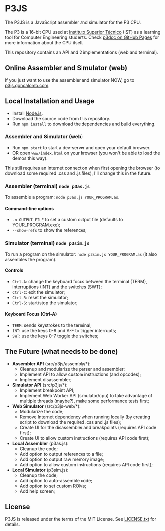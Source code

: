 # P3JS #

The P3JS is a JavaScript assembler and simulator for the P3 CPU.

The P3 is a 16-bit CPU used at [Instituto Superior Técnico](https://tecnico.ulisboa.pt/en/) (IST) as a learning tool for Computer Engineering students. Check [p3doc on GitHub Pages](https://goncalomb.github.io/p3doc/) for more information about the CPU itself.

This repository contains an API and 2 implementations (web and terminal).

## Online Assembler and Simulator (web) ##

If you just want to use the assembler and simulator NOW, go to [p3js.goncalomb.com](http://p3js.goncalomb.com/).

## Local Installation and Usage ##

* Install [Node.js](https://nodejs.org/).
* Download the source code from this repository.
* Run `npm install` to download the dependencies and build everything.

### Assembler and Simulator (web)

* Run `npm start` to start a dev-server and open your default browser.
* OR open `www/index.html` on your browser (you won't be able to load the demos this way).

This still requires an Internet connection when first opening the browser (to download some required .css and .js files), I'll change this in the future.

### Assembler (terminal) `node p3as.js`

To assemble a program: `node p3as.js YOUR_PROGRAM.as`.

#### Command-line options

* `-o OUTPUT_FILE` to set a custom output file (defaults to YOUR_PROGRAM.exe);
* `--show-refs` to show the references;

### Simulator (terminal) `node p3sim.js`

To run a program on the simulator: `node p3sim.js YOUR_PROGRAM.as` (it also assembles the program).

#### Controls

* `Ctrl-A`: change the keyboard focus between the terminal (TERM), interruptions (INT) and the switches (SWT);
* `Ctrl-C`: exit the simulator;
* `Ctrl-R`: reset the simulator;
* `Ctrl-S`: start/stop the simulator;

#### Keyboard Focus (Ctrl-A)

* `TERM`: sends keystrokes to the terminal;
* `INT`: use the keys 0-9 and A-F to trigger interrupts;
* `SWT`: use the keys 0-7 toggle the switches;

## The Future (what needs to be done) ##

* **Assembler API** (src/p3js/assembly/\*):
    * Cleanup and modularize the parser and assembler;
    * Implement API to allow custom instructions (and opcodes);
    * Implement disassembler;
* **Simulator API** (src/p3js/\*):
    * Implement breakpoint API;
    * Implement Web Worker API (simulator/cpu) to take advantage of multiple threads (maybe?), make some performance tests first;
* **Web Simulator** (src/p3js-web/\*):
    * Modularize the code;
    * Remove Internet dependency when running locally (by creating script to download the required .css and .js files);
    * Create UI for the disassembler and breakpoints (requires API code first);
    * Create UI to allow custom instructions (requires API code first);
* **Local Assembler** (p3as.js):
    * Cleanup the code;
    * Add option to output references to a file;
    * Add option to output raw memory image;
    * Add option to allow custom instructions (requires API code first);
* **Local Simulator** (p3sim.js):
    * Cleanup the code;
    * Add option to auto-assemble code;
    * Add option to set custom ROMs;
    * Add help screen;

## License ##

P3JS is released under the terms of the MIT License. See [LICENSE.txt](LICENSE.txt) for details.
